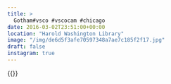 ```yaml
---
title: >
  Gotham#vsco #vscocam #chicago
date: 2016-03-02T23:51:00+00:00
location: "Harold Washington Library"
image: "/img/de6d5f3afe70597348a7ae7c185f2f17.jpg"
draft: false
instagram: true
---
```


{{<photo src="/img/de6d5f3afe70597348a7ae7c185f2f17.jpg">}}
